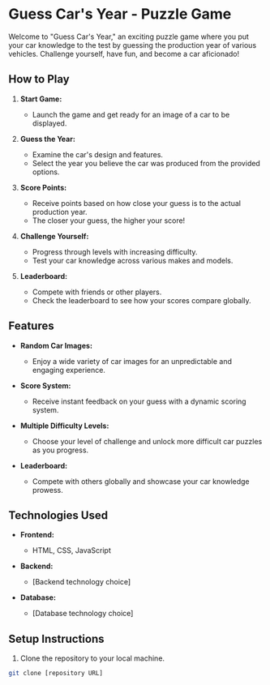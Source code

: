 # Guess Car's Year - Puzzle Game

Welcome to "Guess Car's Year," an exciting puzzle game where you put your car knowledge to the test by guessing the production year of various vehicles. Challenge yourself, have fun, and become a car aficionado!

## How to Play

1. **Start Game:**
    - Launch the game and get ready for an image of a car to be displayed.

2. **Guess the Year:**
    - Examine the car's design and features.
    - Select the year you believe the car was produced from the provided options.

3. **Score Points:**
    - Receive points based on how close your guess is to the actual production year.
    - The closer your guess, the higher your score!

4. **Challenge Yourself:**
    - Progress through levels with increasing difficulty.
    - Test your car knowledge across various makes and models.

5. **Leaderboard:**
    - Compete with friends or other players.
    - Check the leaderboard to see how your scores compare globally.

## Features

- **Random Car Images:**
    - Enjoy a wide variety of car images for an unpredictable and engaging experience.

- **Score System:**
    - Receive instant feedback on your guess with a dynamic scoring system.

- **Multiple Difficulty Levels:**
    - Choose your level of challenge and unlock more difficult car puzzles as you progress.

- **Leaderboard:**
    - Compete with others globally and showcase your car knowledge prowess.

## Technologies Used

- **Frontend:**
    - HTML, CSS, JavaScript

- **Backend:**
    - [Backend technology choice]

- **Database:**
    - [Database technology choice]

## Setup Instructions

1. Clone the repository to your local machine.

```bash
git clone [repository URL]
